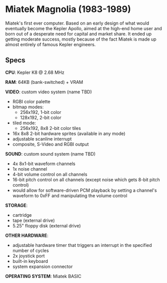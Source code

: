 # Miatek Magnolia (1983-1989)

Miatek's first ever computer. Based on an early design of what would eventually become the Kepler Apollo, aimed at the high-end home user and born out of a desperate need for capital and market share. It ended up getting moderate success, mostly because of the fact Miatek is made up almost entirely of famous Kepler engineers.

## Specs

**CPU**: Kepler K8 @ 2.68 MHz

**RAM**: 64KB (bank-switched) + VRAM

**VIDEO**: custom video system (name TBD)
- RGBI color palette
- bitmap modes:
    - 256x192, 1-bit color
    - 128x192, 2-bit color
- tiled mode:
    - 256x192, 8x8 2-bit color tiles
- 16x 8x8 2-bit hardware sprites (available in any mode)
- adjustable scanline interrupt
- composite, S-Video and RGBI output

**SOUND**: custom sound system (name TBD)
- 4x 8x1-bit waveform channels
- 1x noise channel
- 4-bit volume control on all channels
- 16-bit pitch control on all channels (except noise which gets 8-bit pitch control)
- would allow for software-driven PCM playback by setting a channel's waveform to 0xFF and manipulating the volume control

**STORAGE**:
- cartridge
- tape (external drive)
- 5.25" floppy disk (external drive)

**OTHER HARDWARE**:
- adjustable hardware timer that triggers an interrupt in the specified number of cycles
- 2x joystick port
- built-in keyboard
- system expansion connector

**OPERATING SYSTEM**: Miatek BASIC
